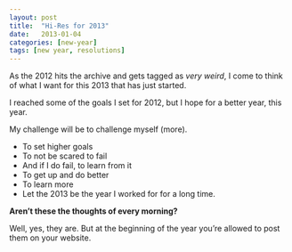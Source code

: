 ```yaml
---
layout: post
title:  "Hi-Res for 2013"
date:   2013-01-04
categories: [new-year]
tags: [new year, resolutions]
---
```

As the 2012 hits the archive and gets tagged as _very weird_, I come to think of what I want for this 2013 that has just started.

I reached some of the goals I set for 2012, but I hope for a better year, this year.

My challenge will be to challenge myself (more).

* To set higher goals
* To not be scared to fail
* And if I do fail, to learn from it
* To get up and do better
* To learn more
* Let the 2013 be the year I worked for for a long time.

**Aren’t these the thoughts of every morning?**

Well, yes, they are. But at the beginning of the year you’re allowed to post them on your website.